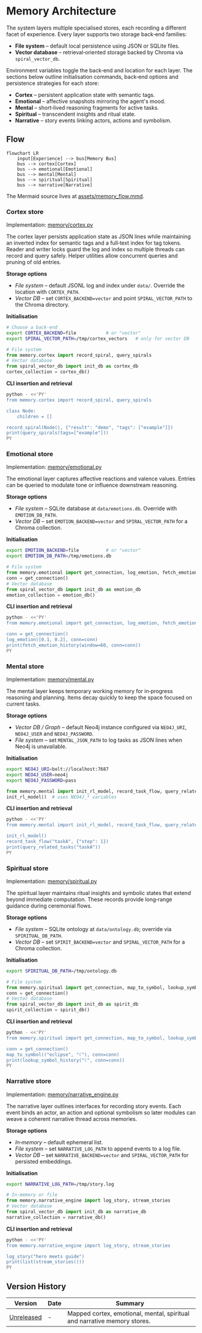 # Memory Architecture

The system layers multiple specialised stores, each recording a different facet
of experience. Every layer supports two storage back‑end families:

- **File system** – default local persistence using JSON or SQLite files.
- **Vector database** – retrieval‑oriented storage backed by Chroma via
  `spiral_vector_db`.

Environment variables toggle the back‑end and location for each layer. The
sections below outline initialisation commands, back‑end options and
persistence strategies for each store:

- **Cortex** – persistent application state with semantic tags.
- **Emotional** – affective snapshots mirroring the agent's mood.
- **Mental** – short‑lived reasoning fragments for active tasks.
- **Spiritual** – transcendent insights and ritual state.
- **Narrative** – story events linking actors, actions and symbolism.

## Flow

```mermaid
flowchart LR
    input[Experience] --> bus[Memory Bus]
    bus --> cortex[Cortex]
    bus --> emotional[Emotional]
    bus --> mental[Mental]
    bus --> spiritual[Spiritual]
    bus --> narrative[Narrative]
```

The Mermaid source lives at [assets/memory_flow.mmd](assets/memory_flow.mmd).

### Cortex store

Implementation: [memory/cortex.py](../memory/cortex.py)

The cortex layer persists application state as JSON lines while maintaining an
inverted index for semantic tags and a full‑text index for tag tokens. Reader
and writer locks guard the log and index so multiple threads can record and
query safely. Helper utilities allow concurrent queries and pruning of old
entries.

**Storage options**

- *File system* – default JSONL log and index under `data/`. Override the
  location with `CORTEX_PATH`.
- *Vector DB* – set `CORTEX_BACKEND=vector` and point `SPIRAL_VECTOR_PATH` to
  the Chroma directory.

**Initialisation**

```bash
# Choose a back‑end
export CORTEX_BACKEND=file           # or "vector"
export SPIRAL_VECTOR_PATH=/tmp/cortex_vectors   # only for vector DB
```

```python
# File system
from memory.cortex import record_spiral, query_spirals
# Vector database
from spiral_vector_db import init_db as cortex_db
cortex_collection = cortex_db()
```

**CLI insertion and retrieval**

```bash
python - <<'PY'
from memory.cortex import record_spiral, query_spirals

class Node:
    children = []

record_spiral(Node(), {"result": "demo", "tags": ["example"]})
print(query_spirals(tags=["example"]))
PY
```

### Emotional store

Implementation: [memory/emotional.py](../memory/emotional.py)

The emotional layer captures affective reactions and valence values. Entries
can be queried to modulate tone or influence downstream reasoning.

**Storage options**

- *File system* – SQLite database at `data/emotions.db`. Override with
  `EMOTION_DB_PATH`.
- *Vector DB* – set `EMOTION_BACKEND=vector` and `SPIRAL_VECTOR_PATH` for a
  Chroma collection.

**Initialisation**

```bash
export EMOTION_BACKEND=file          # or "vector"
export EMOTION_DB_PATH=/tmp/emotions.db
```

```python
# File system
from memory.emotional import get_connection, log_emotion, fetch_emotion_history
conn = get_connection()
# Vector database
from spiral_vector_db import init_db as emotion_db
emotion_collection = emotion_db()
```

**CLI insertion and retrieval**

```bash
python - <<'PY'
from memory.emotional import get_connection, log_emotion, fetch_emotion_history

conn = get_connection()
log_emotion([0.1, 0.2], conn=conn)
print(fetch_emotion_history(window=60, conn=conn))
PY
```

### Mental store

Implementation: [memory/mental.py](../memory/mental.py)

The mental layer keeps temporary working memory for in‑progress reasoning and
planning. Items decay quickly to keep the space focused on current tasks.

**Storage options**

- *Vector DB / Graph* – default Neo4j instance configured via `NEO4J_URI`,
  `NEO4J_USER` and `NEO4J_PASSWORD`.
- *File system* – set `MENTAL_JSON_PATH` to log tasks as JSON lines when Neo4j
  is unavailable.

**Initialisation**

```bash
export NEO4J_URI=bolt://localhost:7687
export NEO4J_USER=neo4j
export NEO4J_PASSWORD=pass
```

```python
from memory.mental import init_rl_model, record_task_flow, query_related_tasks
init_rl_model()  # uses NEO4J_* variables
```

**CLI insertion and retrieval**

```bash
python - <<'PY'
from memory.mental import init_rl_model, record_task_flow, query_related_tasks

init_rl_model()
record_task_flow("taskA", {"step": 1})
print(query_related_tasks("taskA"))
PY
```

### Spiritual store

Implementation: [memory/spiritual.py](../memory/spiritual.py)

The spiritual layer maintains ritual insights and symbolic states that extend
beyond immediate computation. These records provide long‑range guidance during
ceremonial flows.

**Storage options**

- *File system* – SQLite ontology at `data/ontology.db`; override via
  `SPIRITUAL_DB_PATH`.
- *Vector DB* – set `SPIRIT_BACKEND=vector` and `SPIRAL_VECTOR_PATH` for a
  Chroma collection.

**Initialisation**

```bash
export SPIRITUAL_DB_PATH=/tmp/ontology.db
```

```python
# File system
from memory.spiritual import get_connection, map_to_symbol, lookup_symbol_history
conn = get_connection()
# Vector database
from spiral_vector_db import init_db as spirit_db
spirit_collection = spirit_db()
```

**CLI insertion and retrieval**

```bash
python - <<'PY'
from memory.spiritual import get_connection, map_to_symbol, lookup_symbol_history

conn = get_connection()
map_to_symbol(("eclipse", "☾"), conn=conn)
print(lookup_symbol_history("☾", conn=conn))
PY
```

### Narrative store

Implementation: [memory/narrative_engine.py](../memory/narrative_engine.py)

The narrative layer outlines interfaces for recording story events. Each event
binds an actor, an action and optional symbolism so later modules can weave a
coherent narrative thread across memories.

**Storage options**

- *In‑memory* – default ephemeral list.
- *File system* – set `NARRATIVE_LOG_PATH` to append events to a log file.
- *Vector DB* – set `NARRATIVE_BACKEND=vector` and `SPIRAL_VECTOR_PATH` for
  persisted embeddings.

**Initialisation**

```bash
export NARRATIVE_LOG_PATH=/tmp/story.log
```

```python
# In‑memory or file
from memory.narrative_engine import log_story, stream_stories
# Vector database
from spiral_vector_db import init_db as narrative_db
narrative_collection = narrative_db()
```

**CLI insertion and retrieval**

```bash
python - <<'PY'
from memory.narrative_engine import log_story, stream_stories

log_story("hero meets guide")
print(list(stream_stories()))
PY
```

## Version History

| Version | Date | Summary |
|---------|------|---------|
| [Unreleased](../CHANGELOG.md#documentation-audit) | - | Mapped cortex, emotional, mental, spiritual and narrative memory stores. |
